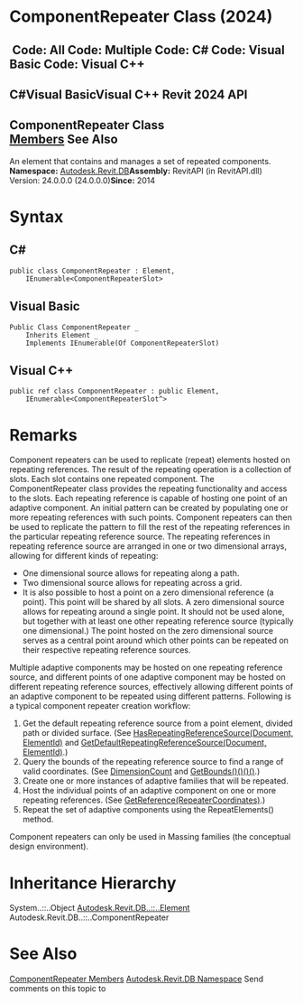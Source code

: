 # ComponentRepeater Class (2024)

﻿
 Code: All Code: Multiple Code: C# Code: Visual Basic Code: Visual C++   
---  
C#Visual BasicVisual C++
Revit 2024 API  
---  
ComponentRepeater Class  
[Members](65edb4cb-9043-8095-6562-b423669f4fb3.md "ComponentRepeater Members") See Also  
---  
An element that contains and manages a set of repeated components. 
**Namespace:** [Autodesk.Revit.DB](87546ba7-461b-c646-cbb1-2cb8f5bff8b2.md "Autodesk.Revit.DB Namespace")**Assembly:** RevitAPI (in RevitAPI.dll) Version: 24.0.0.0 (24.0.0.0)**Since:** 2014 
# Syntax
C#  
---  
```text
public class ComponentRepeater : Element, 
	IEnumerable<ComponentRepeaterSlot>
```
  
Visual Basic  
---  
```text
Public Class ComponentRepeater _
	Inherits Element _
	Implements IEnumerable(Of ComponentRepeaterSlot)
```
  
Visual C++  
---  
```text
public ref class ComponentRepeater : public Element, 
	IEnumerable<ComponentRepeaterSlot^>
```
  
# Remarks
Component repeaters can be used to replicate (repeat) elements hosted on repeating references. The result of the repeating operation is a collection of slots. Each slot contains one repeated component. The ComponentRepeater class provides the repeating functionality and access to the slots. 
Each repeating reference is capable of hosting one point of an adaptive component. An initial pattern can be created by populating one or more repeating references with such points. Component repeaters can then be used to replicate the pattern to fill the rest of the repeating references in the particular repeating reference source. 
The repeating references in repeating reference source are arranged in one or two dimensional arrays, allowing for different kinds of repeating: 
  * One dimensional source allows for repeating along a path. 
  * Two dimensional source allows for repeating across a grid. 
  * It is also possible to host a point on a zero dimensional reference (a point). This point will be shared by all slots. A zero dimensional source allows for repeating around a single point. It should not be used alone, but together with at least one other repeating reference source (typically one dimensional.) The point hosted on the zero dimensional source serves as a central point around which other points can be repeated on their respective repeating reference sources. 

Multiple adaptive components may be hosted on one repeating reference source, and different points of one adaptive component may be hosted on different repeating reference sources, effectively allowing different points of an adaptive component to be repeated using different patterns. 
Following is a typical component repeater creation workflow: 
  1. Get the default repeating reference source from a point element, divided path or divided surface. (See [HasRepeatingReferenceSource(Document, ElementId)](e5abe003-f93b-b841-86cf-6129dab783ef.md "HasRepeatingReferenceSource Method") and [GetDefaultRepeatingReferenceSource(Document, ElementId)](2f9772ee-a2ba-8b07-d480-5cef37a23edf.md "GetDefaultRepeatingReferenceSource Method").) 
  2. Query the bounds of the repeating reference source to find a range of valid coordinates. (See [DimensionCount](3a27bf10-faac-de5e-7473-2a83be9e3d57.md "DimensionCount Property") and [GetBounds()()()()](967a1bea-609d-0da3-c5ff-b37efbf45686.md "GetBounds Method").) 
  3. Create one or more instances of adaptive families that will be repeated. 
  4. Host the individual points of an adaptive component on one or more repeating references. (See [GetReference(RepeaterCoordinates)](e8d034c9-e440-4aab-7c6d-1ad80a509704.md "GetReference Method").) 
  5. Repeat the set of adaptive components using the RepeatElements() method. 

Component repeaters can only be used in Massing families (the conceptual design environment). 
# Inheritance Hierarchy
System..::..Object [Autodesk.Revit.DB..::..Element](eb16114f-69ea-f4de-0d0d-f7388b105a16.md "Element Class") Autodesk.Revit.DB..::..ComponentRepeater
# See Also
[ComponentRepeater Members](65edb4cb-9043-8095-6562-b423669f4fb3.md "ComponentRepeater Members")
[Autodesk.Revit.DB Namespace](87546ba7-461b-c646-cbb1-2cb8f5bff8b2.md "Autodesk.Revit.DB Namespace")
Send comments on this topic to 